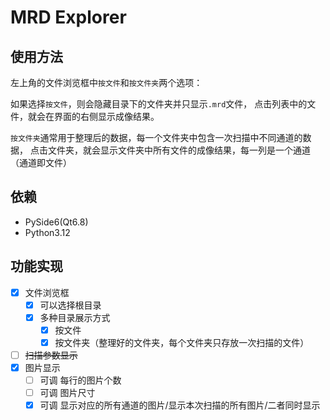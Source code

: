 # MRD Explorer

## 使用方法

左上角的文件浏览框中`按文件`和`按文件夹`两个选项：

如果选择`按文件`，则会隐藏目录下的文件夹并只显示`.mrd`文件，
点击列表中的文件，就会在界面的右侧显示成像结果。

`按文件夹`通常用于整理后的数据，每一个文件夹中包含一次扫描中不同通道的数据，
点击文件夹，就会显示文件夹中所有文件的成像结果，每一列是一个通道（通道即文件）

## 依赖

- PySide6(Qt6.8)
- Python3.12

## 功能实现

- [x] 文件浏览框
  - [x] 可以选择根目录
  - [x] 多种目录展示方式
    - [x] 按文件
    - [x] 按文件夹（整理好的文件夹，每个文件夹只存放一次扫描的文件）
- [ ] ~~扫描参数显示~~
- [x] 图片显示
  - [ ] 可调 每行的图片个数
  - [ ] 可调 图片尺寸
  - [x] 可调 显示对应的所有通道的图片/显示本次扫描的所有图片/二者同时显示
